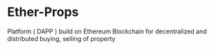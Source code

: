 # Ether-Props
Platform ( DAPP ) build on Ethereum Blockchain for decentralized and distributed buying, selling of property
